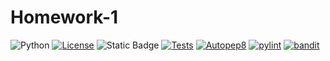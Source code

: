 # Homework-1
![Python](https://img.shields.io/badge/python-3670A0?style=for-the-badge&logo=python&logoColor=ffdd54)
[![License](https://img.shields.io/badge/License-Apache_2.0-blue.svg)](https://opensource.org/licenses/Apache-2.0)
![Static Badge](https://img.shields.io/badge/Ubuntu-E95420?style=for-the-badge&logo=ubuntu&logoColor=white)
[![Tests](https://github.com/NCSU-CSC510-Group-BHAKQH/Homework-1/actions/workflows/test.yml/badge.svg?event=push)](https://github.com/NCSU-CSC510-Group-BHAKQH/Homework-1/actions/workflows/test.yml)
[![Autopep8](https://github.com/NCSU-CSC510-Group-BHAKQH/Homework-1/actions/workflows/autopeptest.yml/badge.svg)](https://github.com/NCSU-CSC510-Group-BHAKQH/Homework-1/actions/workflows/autopeptest.yml)
[![pylint](https://github.com/NCSU-CSC510-Group-BHAKQH/Homework-1/actions/workflows/pylinttest.yml/badge.svg)](https://github.com/NCSU-CSC510-Group-BHAKQH/Homework-1/actions/workflows/pylinttest.yml)
[![bandit](https://github.com/NCSU-CSC510-Group-BHAKQH/Homework-1/actions/workflows/bandittest.yml/badge.svg)](https://github.com/NCSU-CSC510-Group-BHAKQH/Homework-1/actions/workflows/bandittest.yml)
